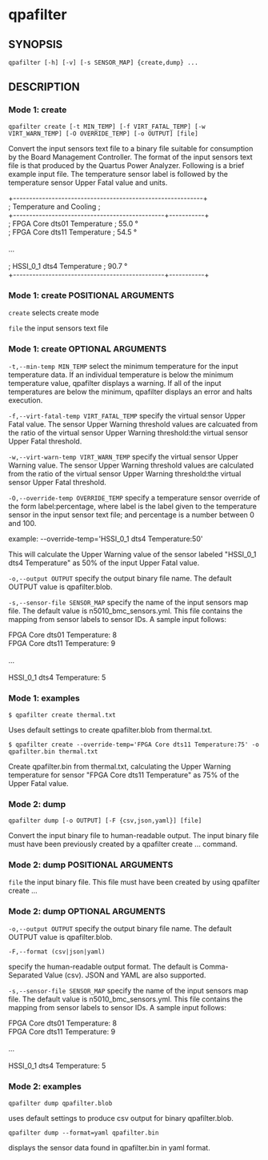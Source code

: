 # qpafilter #

## SYNOPSIS ##
```console
qpafilter [-h] [-v] [-s SENSOR_MAP] {create,dump} ...
```

## DESCRIPTION ##

### Mode 1: create ##

```console
qpafilter create [-t MIN_TEMP] [-f VIRT_FATAL_TEMP] [-w VIRT_WARN_TEMP] [-O OVERRIDE_TEMP] [-o OUTPUT] [file]
```

Convert the input sensors text file to a binary file suitable for
consumption by the Board Management Controller. The format of the
input sensors text file is that produced by the Quartus Power
Analyzer. Following is a brief example input file. The temperature
sensor label is followed by the temperature sensor Upper Fatal
value and units.

+-----------------------------------------------------------+<br>
; Temperature and Cooling                                   ;<br>
+-----------------------------------------------+-----------+<br>
; FPGA Core dts01 Temperature                   ; 55.0 °<br>
; FPGA Core dts11 Temperature                   ; 54.5 °<br>
<br>
...<br>
<br>
; HSSI_0_1 dts4 Temperature                     ; 90.7 °<br>
+-----------------------------------------------+-----------+<br>

### Mode 1: create POSITIONAL ARGUMENTS ###
`create`
selects create mode

`file`
the input sensors text file

### Mode 1: create OPTIONAL ARGUMENTS ###
`-t,--min-temp MIN_TEMP`
select the minimum temperature for the input temperature data.
If an individual temperature is below the minimum temperature
value, qpafilter displays a warning. If all of the input
temperatures are below the minimum, qpafilter displays an
error and halts execution.

`-f,--virt-fatal-temp VIRT_FATAL_TEMP`
specify the virtual sensor Upper Fatal value. The sensor
Upper Warning threshold values are calcuated from the ratio of
the virtual sensor Upper Warning threshold:the virtual sensor
Upper Fatal threshold.

`-w,--virt-warn-temp VIRT_WARN_TEMP`
specify the virtual sensor Upper Warning value. The sensor
Upper Warning threshold values are calculated from the ratio of
the virtual sensor Upper Warning threshold:the virtual sensor
Upper Fatal threshold.

`-O,--override-temp OVERRIDE_TEMP`
specify a temperature sensor override of the form label:percentage,
where label is the label given to the temperature sensor in the
input sensor text file; and percentage is a number between 0 and
100.

example: --override-temp='HSSI_0_1 dts4 Temperature:50'

This will calculate the Upper Warning value of the sensor labeled
"HSSI_0_1 dts4 Temperature" as 50% of the input Upper Fatal value.

`-o,--output OUTPUT`
specify the output binary file name. The default OUTPUT value is
qpafilter.blob.

`-s,--sensor-file SENSOR_MAP`
specify the name of the input sensors map file. The default value
is n5010_bmc_sensors.yml. This file contains the mapping from
sensor labels to sensor IDs. A sample input follows:

FPGA Core dts01 Temperature: 8<br>
FPGA Core dts11 Temperature: 9<br>
<br>
...<br>
<br>
HSSI_0_1 dts4 Temperature: 5<br>

### Mode 1: examples ###

```console
$ qpafilter create thermal.txt
```

 Uses default settings to create qpafilter.blob from thermal.txt.

```console
$ qpafilter create --override-temp='FPGA Core dts11 Temperature:75' -o qpafilter.bin thermal.txt
```

 Create qpafilter.bin from thermal.txt, calculating the Upper Warning
 temperature for sensor "FPGA Core dts11 Temperature" as 75% of the
 Upper Fatal value.

### Mode 2: dump ###

```console
qpafilter dump [-o OUTPUT] [-F {csv,json,yaml}] [file]
```

Convert the input binary file to human-readable output. The
input binary file must have been previously created by a
qpafilter create ... command.

### Mode 2: dump POSITIONAL ARGUMENTS ###
`file`
the input binary file. This file must have been created by
using qpafilter create ...

### Mode 2: dump OPTIONAL ARGUMENTS ###
`-o,--output OUTPUT`
specify the output binary file name. The default OUTPUT value is
qpafilter.blob.

`-F,--format (csv|json|yaml)`

specify the human-readable output format. The default is
Comma-Separated Value (csv). JSON and YAML are also supported.

`-s,--sensor-file SENSOR_MAP`
specify the name of the input sensors map file. The default value
is n5010_bmc_sensors.yml. This file contains the mapping from
sensor labels to sensor IDs. A sample input follows:

FPGA Core dts01 Temperature: 8<br>
FPGA Core dts11 Temperature: 9<br>
<br>
...<br>
<br>
HSSI_0_1 dts4 Temperature: 5<br>

### Mode 2: examples ###

```console
qpafilter dump qpafilter.blob
```

 uses default settings to produce csv output for binary qpafilter.blob.

```console
qpafilter dump --format=yaml qpafilter.bin
```

 displays the sensor data found in qpafilter.bin in yaml format.
